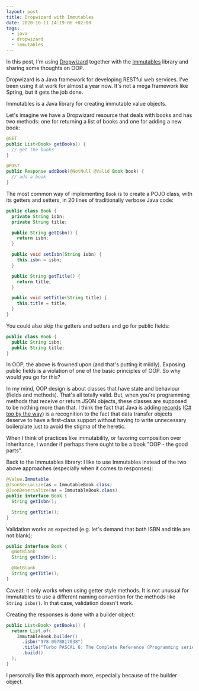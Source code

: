 ```yaml
---
layout: post
title: Dropwizard with Immutables
date: 2020-10-11 14:19:06 +02:00
tags:
  - java
  - dropwizard
  - immutables
---
```


In this post, I'm using [Dropwizard](https://www.dropwizard.io/en/latest/)
together with the [Immutables](https://immutables.github.io/) library and
sharing some thoughts on OOP.

Dropwizard is a Java framework for developing RESTful web services. I've been
using it at work for almost a year now. It's not a mega framework like Spring,
but it gets the job done.

Immutables is a Java library for creating immutable value objects.

Let's imagine we have a Dropwizard resource that deals with books and has two
methods: one for returning a list of books and one for adding a new book:

```java
@GET
public List<Book> getBooks() {
  // get the books
}

@POST
public Response addBook(@NotNull @Valid Book book) {
  // add a book
}
```

The most common way of implementing `Book` is to create a POJO class, with its
getters and setters, in 20 lines of traditionally verbose Java code:

```java
public class Book {
  private String isbn;
  private String title;

  public String getIsbn() {
    return isbn;
  }

  public void setIsbn(String isbn) {
    this.isbn = isbn;
  }

  public String getTitle() {
    return title;
  }

  public void setTitle(String title) {
    this.title = title;
  }
}
```

You could also skip the getters and setters and go for public fields:

```java
public class Book {
  public String isbn;
  public String title;
}
```

In OOP, the above is frowned upon (and that's putting it mildly). Exposing
public fields is a violation of one of the basic principles of OOP. So why would
you go for this?

In my mind, OOP design is about classes that have state and behaviour (fields
and methods). That's all totally valid. But, when you're programming methods
that receive or return JSON objects, these classes are supposed to be nothing
more than that. I think the fact that Java is adding
[records](https://blogs.oracle.com/javamagazine/records-come-to-java)
([C# too by the way](https://devblogs.microsoft.com/dotnet/welcome-to-c-9-0/#records))
is a recognition to the fact that data transfer objects deserve to have a
first-class support without having to write unnecessary boilerplate just to
avoid the stigma of the heretic.

When I think of practices like immutability, or favoring composition over
inheritance, I wonder if perhaps there ought to be a book "OOP - the good
parts".

Back to the Immutables library: I like to use Immutables instead of the two
above approaches (especially when it comes to responses):

```java
@Value.Immutable
@JsonSerialize(as = ImmutableBook.class)
@JsonDeserialize(as = ImmutableBook.class)
public interface Book {
  String getIsbn();

  String getTitle();
}
```

Validation works as expected (e.g. let's demand that both ISBN and title are not
blank):

```java
public interface Book {
  @NotBlank
  String getIsbn();

  @NotBlank
  String getTitle();
}
```

Caveat: it only works when using getter style methods. It is not unusual for
Immutables to use a different naming convention for the methods like
`String isbn()`. In that case, validation doesn't work.

Creating the responses is done with a builder object:

```java
public List<Book> getBooks() {
  return List.of(
    ImmutableBook.builder()
      .isbn("978-0078817038")
      .title("Turbo PASCAL 6: The Complete Reference (Programming series)")
      .build()
  );
}
```

I personally like this approach more, especially because of the builder object.
